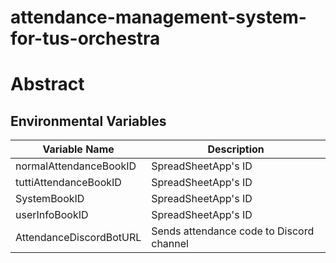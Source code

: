 # attendance-management-system-for-tus-orchestra
# Abstract

## Environmental Variables
| Variable Name               | Description                              | 
| --------------------------- | ---------------------------------------  |
| normalAttendanceBookID      | SpreadSheetApp's ID                      |
| tuttiAttendanceBookID       | SpreadSheetApp's ID                      |
| SystemBookID                | SpreadSheetApp's ID                      |
| userInfoBookID              | SpreadSheetApp's ID                      |
| AttendanceDiscordBotURL     | Sends attendance code to Discord channel | 